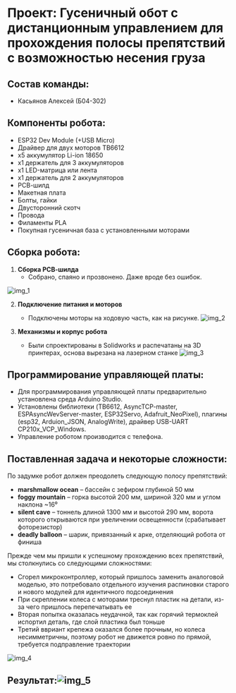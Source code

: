 # Проект: Гусеничный обот с дистанционным управлением для прохождения полосы препятствий с возможностью несения груза

## Состав команды:
- Касьянов Алексей (Б04-302)

## Компоненты робота:
- ESP32 Dev Module (+USB Micro)
- Драйвер для двух моторов TB6612
- x5 аккумулятор Li-ion 18650
- x1 держатель для 3 аккумуляторов
- x1 LED-матрица или лента
- х1 держатель для 2 аккумуляторов
- РСВ-шилд
- Макетная плата
- Болты, гайки
- Двусторонний скотч
- Провода
- Филаменты PLA
- Покупная гусеничная база с установленными моторами


## Сборка робота:

1. **Сборка РСВ-шилда**
    - Собрано, спаяно и прозвонено. Даже вроде без ошибок.

![img_1](https://github.com/user-attachments/assets/42a7a36c-503e-4cf0-837c-ac6d06d8c465)

2. **Подключение питания и моторов**
    - Подключены моторы на ходовую часть, как на рисунке.
![img_2](https://github.com/user-attachments/assets/0ce870c2-c64c-436c-b3e3-276c7a2ba214)

3. **Механизмы и корпус робота**
    - Были спроектированы в Solidworks и распечатаны на 3D принтерах, основа вырезана на лазерном станке
![img_3](https://github.com/user-attachments/assets/761d811c-6d4f-432a-a89e-d9c22eafd8be)

## Программирование управляющей платы:
- Для программирования управляющей платы предварительно установлена среда Arduino Studio.
- Установлены библиотеки (TB6612, AsyncTCP-master, ESPAsyncWevServer-master, ESP32Servo, Adafruit_NeoPixel), плагины (esp32, Arduion_JSON, AnalogWrite), драйвер USB-UART CP210x_VCP_Windows.
- Управление роботом производится с телефона.


## Поставленная задача и некоторые сложности:
По задумке робот должен преодолеть следующую полосу препятствий:
- **marshmallow ocean** – бассейн с зефиром глубиной 50 мм
- **foggy mountain** – горка высотой 200 мм, шириной 320 мм и углом наклона ~16⁰
- **silent cave** – тоннель длиной 1300 мм и высотой 290 мм, ворота которого открываются при увеличении освещенности (срабатывает фоторезистор)
- **deadly balloon** – шарик, привязанный к арке, отделяющий робота от финиша

Прежде чем мы пришли к успешному прохождению всех препятствий, мы столкнулись со следующими сложностями:
- Сгорел микроконтроллер, который пришлось заменить аналоговой моделью, это потребовало отдельного изучения распиновки старого и нового модулей для идентичного подсоединения
- При скреплении колеса с моторами треснул пластик на детали, из-за чего пришлось перепечатывать ее
- Вторая попытка оказалась неудачной, так как горячий термоклей испортил деталь, где слой пластика был тоньше
- Третий ввриант крепежа оказался более прочным, но колеса несимметричны, поэтому робот не движется ровно по прямой, требуется подправление траектории


![img_4](https://github.com/user-attachments/assets/00b94cf8-f513-48bd-9c0e-fc184ca01df9)

## Результат:![img_5](https://github.com/user-attachments/assets/ed5083f8-b5b0-4ec4-a4a7-cee48758474a)

